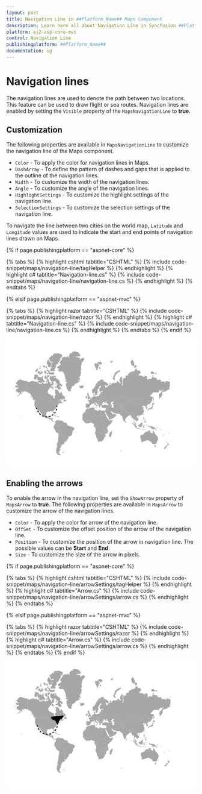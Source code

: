 ```yaml
---
layout: post
title: Navigation Line in ##Platform_Name## Maps Component
description: Learn here all about Navigation Line in Syncfusion ##Platform_Name## Maps component and more.
platform: ej2-asp-core-mvc
control: Navigation Line
publishingplatform: ##Platform_Name##
documentation: ug
---
```


# Navigation lines

The navigation lines are used to denote the path between two locations. This feature can be used to draw flight or sea routes. Navigation lines are enabled by setting the `Visible` property of the `MapsNavigationLine` to **true**.

## Customization

The following properties are available in `MapsNavigationLine` to customize the navigation line of the Maps component.

* `Color` - To apply the color for navigation lines in Maps.
* `DashArray` - To define the pattern of dashes and gaps that is applied to the outline of the navigation lines.
* `Width` - To customize the width of the navigation lines.
* `Angle` - To customize the angle of the navigation lines.
* `HighlightSettings` - To customize the highlight settings of the navigation line.
* `SelectionSettings` - To customize the selection settings of the navigation line.

To navigate the line between two cities on the world map, `Latitude` and `Longitude` values are used to indicate the start and end points of navigation lines drawn on Maps.

{% if page.publishingplatform == "aspnet-core" %}

{% tabs %}
{% highlight cshtml tabtitle="CSHTML" %}
{% include code-snippet/maps/navigation-line/tagHelper %}
{% endhighlight %}
{% highlight c# tabtitle="Navigation-line.cs" %}
{% include code-snippet/maps/navigation-line/navigation-line.cs %}
{% endhighlight %}
{% endtabs %}

{% elsif page.publishingplatform == "aspnet-mvc" %}

{% tabs %}
{% highlight razor tabtitle="CSHTML" %}
{% include code-snippet/maps/navigation-line/razor %}
{% endhighlight %}
{% highlight c# tabtitle="Navigation-line.cs" %}
{% include code-snippet/maps/navigation-line/navigation-line.cs %}
{% endhighlight %}
{% endtabs %}
{% endif %}



![Maps with navigation line](./images/Navigationline/navigation-line.PNG)

## Enabling the arrows

To enable the arrow in the navigation line, set the `ShowArrow` property of `MapsArrow` to **true**. The following properties are available in `MapsArrow` to customize the arrow of the navigation lines.

* `Color` - To apply the color for arrow of the navigation line.
* `OffSet` - To customize the offset position of the arrow of the navigation line.
* `Position` - To customize the position of the arrow in navigation line. The possible values can be **Start** and **End**.
* `Size` - To customize the size of the arrow in pixels.

{% if page.publishingplatform == "aspnet-core" %}

{% tabs %}
{% highlight cshtml tabtitle="CSHTML" %}
{% include code-snippet/maps/navigation-line/arrowSettings/tagHelper %}
{% endhighlight %}
{% highlight c# tabtitle="Arrow.cs" %}
{% include code-snippet/maps/navigation-line/arrowSettings/arrow.cs %}
{% endhighlight %}
{% endtabs %}

{% elsif page.publishingplatform == "aspnet-mvc" %}

{% tabs %}
{% highlight razor tabtitle="CSHTML" %}
{% include code-snippet/maps/navigation-line/arrowSettings/razor %}
{% endhighlight %}
{% highlight c# tabtitle="Arrow.cs" %}
{% include code-snippet/maps/navigation-line/arrowSettings/arrow.cs %}
{% endhighlight %}
{% endtabs %}
{% endif %}



![Enabling the arrow](./images/Navigationline/arrow.PNG)